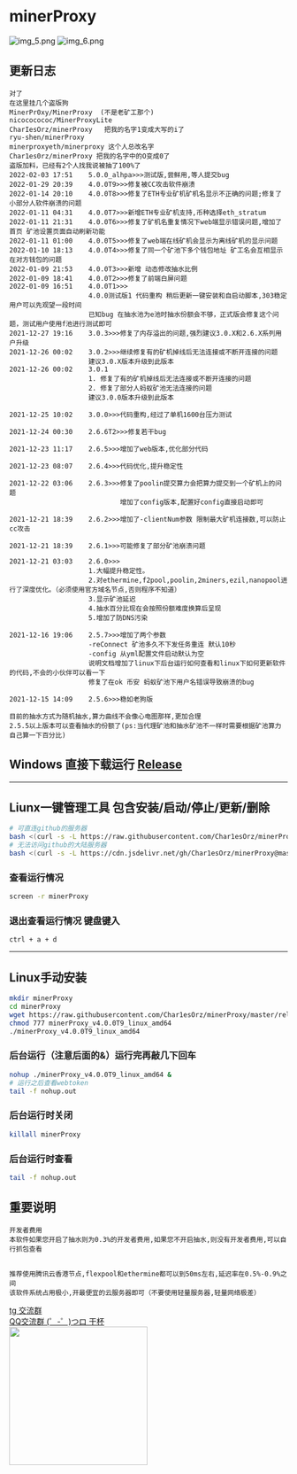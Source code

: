 # minerProxy
![img_5.png](img/img_5.png)
![img_6.png](img/img_6.png)
## 更新日志
```bigquery
对了
在这里挂几个盗版狗
MinerPr0xy/MinerProxy  (不是老矿工那个)
nicococococ/MinerProxyLite
CharIesOrz/minerProxy   把我的名字1变成大写的i了
ryu-shen/minerProxy
minerproxyeth/minerproxy 这个人总改名字
Char1es0rz/minerProxy 把我的名字中的O变成0了
盗版加料，已经有2个人找我说被抽了100%了
2022-02-03 17:51    5.0.0_alhpa>>>测试版,尝鲜用,等人提交bug
2022-01-29 20:39    4.0.0T9>>>修复被CC攻击软件崩溃
2022-01-14 20:10    4.0.0T8>>>修复了ETH专业矿机矿机名显示不正确的问题;修复了小部分人软件崩溃的问题
2022-01-11 04:31    4.0.0T7>>>新增ETH专业矿机支持,币种选择eth_stratum
2022-01-11 21:31    4.0.0T6>>>修复了矿机名重复情况下web端显示错误问题,增加了首页 矿池设置页面自动刷新功能
2022-01-11 01:00    4.0.0T5>>>修复了web端在线矿机会显示为离线矿机的显示问题
2022-01-10 18:13    4.0.0T4>>>修复了同一个矿池下多个钱包地址 矿工名会互相显示在对方钱包的问题
2022-01-09 21:53    4.0.0T3>>>新增 动态修改抽水比例
2022-01-09 18:41    4.0.0T2>>>修复了前端白屏问题
2022-01-09 16:51    4.0.0T1>>>
                    4.0.0测试版1 代码重构 稍后更新一键安装和自启动脚本,303稳定用户可以先观望一段时间
                    已知bug 在抽水池为e池时抽水份额会不够，正式版会修复这个问题，测试用户使用f池进行测试即可
2021-12-27 19:16    3.0.3>>>修复了内存溢出的问题,强烈建议3.0.X和2.6.X系列用户升级
2021-12-26 00:02    3.0.2>>>继续修复有的矿机掉线后无法连接或不断开连接的问题
                    建议3.0.X版本升级到此版本
2021-12-26 00:02    3.0.1
                    1. 修复了有的矿机掉线后无法连接或不断开连接的问题
                    2. 修复了部分人蚂蚁矿池无法连接的问题
                    建议3.0.0版本升级到此版本

2021-12-25 10:02    3.0.0>>>代码重构,经过了单机1600台压力测试

2021-12-24 00:30    2.6.6T2>>>修复若干bug

2021-12-23 11:17    2.6.5>>>增加了web版本,优化部分代码

2021-12-23 08:07    2.6.4>>>代码优化,提升稳定性

2021-12-22 03:06    2.6.3>>>修复了poolin提交算力会把算力提交到一个矿机上的问题
                            增加了config版本,配置好config直接启动即可

2021-12-21 18:39    2.6.2>>>增加了-clientNum参数 限制最大矿机连接数,可以防止cc攻击

2021-12-21 18:39    2.6.1>>>可能修复了部分矿池崩溃问题

2021-12-21 03:03    2.6.0>>>
                    1.大幅提升稳定性。
                    2.对ethermine,f2pool,poolin,2miners,ezil,nanopool进行了深度优化。（必须使用官方域名节点,否则程序不知道）
                    3.显示矿池延迟
                    4.抽水百分比现在会按照份额难度换算后呈现
                    5.增加了防DNS污染

2021-12-16 19:06    2.5.7>>>增加了两个参数
                    -reConnect 矿池多久不下发任务重连 默认10秒
                    -config 从yml配置文件启动默认为空
                    说明文档增加了linux下后台运行如何查看和linux下如何更新软件的代码,不会的小伙伴可以看一下
                    修复了在ok 币安 蚂蚁矿池下用户名错误导致崩溃的bug

2021-12-15 14:09    2.5.6>>>稳如老狗版

目前的抽水方式为随机抽水,算力曲线不会像心电图那样,更加合理
2.5.5以上版本可以查看抽水的份额了(ps:当代理矿池和抽水矿池不一样时需要根据矿池算力自己算一下百分比)
```

## Windows 直接下载运行 <a href="https://github.com/Char1esOrz/minerProxy/releases">Release</a></br>

---

## Liunx一键管理工具 包含安装/启动/停止/更新/删除

```bash
# 可直连github的服务器
bash <(curl -s -L https://raw.githubusercontent.com/Char1esOrz/minerProxy/master/scripts/tools.sh)
# 无法访问github的大陆服务器
bash <(curl -s -L https://cdn.jsdelivr.net/gh/Char1esOrz/minerProxy@master/scripts/tools_cdn.sh)
```

### 查看运行情况
```bash
screen -r minerProxy
```
### 退出查看运行情况 键盘键入
```
ctrl + a + d
```

---
## Linux手动安装
```bash
mkdir minerProxy
cd minerProxy
wget https://raw.githubusercontent.com/Char1esOrz/minerProxy/master/release/v4.0.0T9/minerProxy_v4.0.0T9_linux_amd64
chmod 777 minerProxy_v4.0.0T9_linux_amd64
./minerProxy_v4.0.0T9_linux_amd64
```

### 后台运行（注意后面的&）运行完再敲几下回车

```bash
nohup ./minerProxy_v4.0.0T9_linux_amd64 &
# 运行之后查看webtoken
tail -f nohup.out
```

### 后台运行时关闭

```bash
killall minerProxy
```
### 后台运行时查看
```bash
tail -f nohup.out
```
## 重要说明

```bigquery
开发者费用
本软件如果您开启了抽水则为0.3%的开发者费用,如果您不开启抽水,则没有开发者费用,可以自行抓包查看


推荐使用腾讯云香港节点,flexpool和ethermine都可以到50ms左右,延迟率在0.5%-0.9%之间
该软件系统占用极小,开最便宜的云服务器即可（不要使用轻量服务器,轻量网络极差）
```
<a href="https://t.me/minerProxyGroup">tg 交流群</a></br>
<a href="https://qm.qq.com/cgi-bin/qm/qr?k=e0Vr0j34bix_1F6ZM15cOomnz3xNamlM&jump_from=webapi">QQ交流群 (゜-゜)つロ 干杯</a></br>
<img src="https://raw.githubusercontent.com/Char1esOrz/minerProxy/master/img/img_2.png" width="250"></img>

